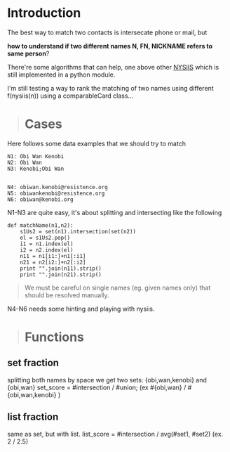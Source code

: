 # Introduction #

The best way to match two contacts is intersecate phone or mail, but

**how to understand if two different names N, FN, NICKNAME refers to same person**?

There're some algorithms that can help, one above other [NYSIIS](http://en.wikipedia.org/wiki/New_York_State_Identification_and_Intelligence_System) which is still implemented in a python module.

I'm still testing a way to rank the matching of two names using different f(nysiis(n))  using a comparableCard class...

> # Cases #
Here follows some data examples that we should try to match

```
N1: Obi Wan Kenobi
N2: Obi Wan
N3: Kenobi;Obi Wan


N4: obiwan.kenobi@resistence.org
N5: obiwankenobi@resistence.org
N6: obiwan@kenobi.org
```

N1-N3 are quite easy, it's about splitting and intersecting like the following
```
def matchName(n1,n2):
    s1Us2 = set(n1).intersection(set(n2))
    el = s1Us2.pop()
    i1 = n1.index(el)
    i2 = n2.index(el)
    n11 = n1[i1:]+n1[:i1]
    n21 = n2[i2:]+n2[:i2]
    print "".join(n11).strip()
    print "".join(n21).strip()
```

> We must be careful on single names (eg. given names only) that should be resolved manually.

N4-N6 needs some hinting and playing with nysiis.


> # Functions #
## set fraction ##

splitting both names by space we get two sets: {obi,wan,kenobi} and {obi,wan}
set\_score =  #intersection / #union;  (ex #{obi,wan} / #{obi,wan,kenobi} )

## list fraction ##
same as set, but with list.
list\_score = #intersection / avg(#set1, #set2) (ex. 2 / 2.5)